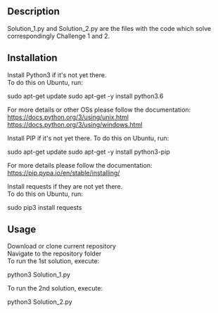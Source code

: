 Description
-----------

Solution_1.py and Solution_2.py are the files with the code which solve correspondingly Challenge 1 and 2.

Installation
------------

Install Python3 if it's not yet there.  
To do this on Ubuntu, run:  

sudo apt-get update
sudo apt-get -y install python3.6

For more details or other OSs please follow the documentation:  
https://docs.python.org/3/using/unix.html  
https://docs.python.org/3/using/windows.html  

Install PIP if it's not yet there.
To do this on Ubuntu, run:

sudo apt-get update
sudo apt-get -y install python3-pip

For more details please follow the documentation:  
https://pip.pypa.io/en/stable/installing/  

Install requests if they are not yet there.  
To do this on Ubuntu, run:  

sudo pip3 install requests

Usage
-----

Download or clone current repository  
Navigate to the repository folder  
To run the 1st solution, execute:  

python3 Solution_1.py

To run the 2nd solution, execute:  

python3 Solution_2.py
